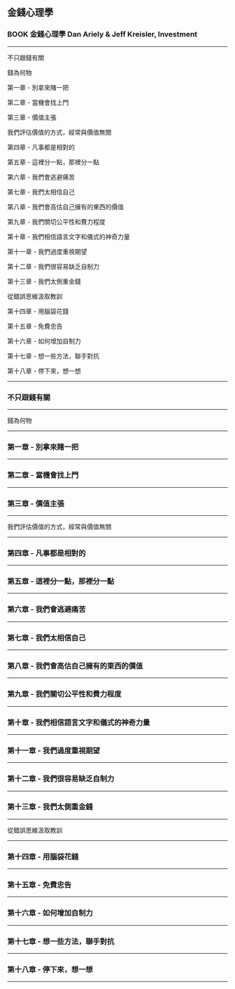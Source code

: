 ## 金錢心理學

### BOOK 金錢心理學 Dan Ariely & Jeff Kreisler, Investment

---

不只跟錢有關

錢為何物

第一章 - 別拿來賭一把

第二章 - 當機會找上門

第三章 - 價值主張

我們評估價值的方式，經常與價值無關

第四章 - 凡事都是相對的

第五章 - 這裡分一點，那裡分一點

第六章 - 我們會逃避痛苦

第七章 - 我們太相信自己

第八章 - 我們會高估自己擁有的東西的價值

第九章 - 我們關切公平性和費力程度

第十章 - 我們相信語言文字和儀式的神奇力量

第十一章 - 我們過度重視期望

第十二章 - 我們很容易缺乏自制力

第十三章 - 我們太側重金錢

從錯誤思維汲取教訓

第十四章 - 用腦袋花錢

第十五章 - 免費忠告

第十六章 - 如何增加自制力

第十七章 - 想一些方法，聯手對抗

第十八章 - 停下來，想一想

---

### 不只跟錢有關

---

錢為何物

---

### 第一章 - 別拿來賭一把

---

### 第二章 - 當機會找上門

---

### 第三章 - 價值主張

---

我們評估價值的方式，經常與價值無關

---

### 第四章 - 凡事都是相對的

---

### 第五章 - 這裡分一點，那裡分一點

---

### 第六章 - 我們會逃避痛苦

---

### 第七章 - 我們太相信自己

---

### 第八章 - 我們會高估自己擁有的東西的價值

---

### 第九章 - 我們關切公平性和費力程度

---

### 第十章 - 我們相信語言文字和儀式的神奇力量

---

### 第十一章 - 我們過度重視期望

---

### 第十二章 - 我們很容易缺乏自制力

---

### 第十三章 - 我們太側重金錢

---

從錯誤思維汲取教訓

---

### 第十四章 - 用腦袋花錢

---

### 第十五章 - 免費忠告

---

### 第十六章 - 如何增加自制力

---

### 第十七章 - 想一些方法，聯手對抗

---

### 第十八章 - 停下來，想一想

---
